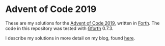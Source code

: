# Advent of Code 2019

These are my solutions for the [Advent of Code 2019][aoc], written in [Forth][forth]. The code in this repository was tested with [Gforth][gf] 0.7.3.

I describe my solutions in more detail on my blog, found [here][gjz].


[aoc]: https://adventofcode.com/2019
[forth]: https://en.wikipedia.org/wiki/Forth_(programming_language)
[gjz]: https://georgjz.github.io/posts/
[gf]: https://www.gnu.org/software/gforth/